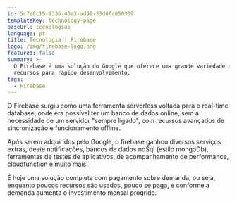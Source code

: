 ```yaml
---
id: 5c7e8c15-9336-40a3-ad99-33d0fa050309
templateKey: technology-page
baseUrl: tecnologias
language: pt
title: Tecnologia | Firebase
logo: /img/firebase-logo.png
featured: false
summary: >-
  O Firebase é uma solução do Google que oferece uma grande variedade de
  recursos para rápido desenvolvimento.
tags:
  - Firebase
---
```

O Firebase surgiu como uma ferramenta serverless voltada para o real-time database, onde era possível ter um banco de dados online, sem a necessidade de um servidor "sempre ligado", com recursos avançados de sincronização e funcionamento offline.

Após serem adquiridos pelo Google, o firebase ganhou diversos serviços extras, deste notificações, bancos de dados noSql (estilo mongoDb), ferramentas de testes de aplicativos, de acompanhamento de performance, cloudfunction e muito mais.

É hoje uma solução completa com pagamento sobre demanda, ou seja, enquanto poucos recursos são usados, pouco se paga, e conforme a demanda aumenta o investimento mensal progride.
